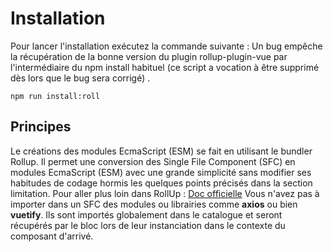 # Installation

Pour lancer l'installation exécutez la commande suivante :
Un bug empêche la récupération de la bonne version du plugin rollup-plugin-vue par l'intermédiaire du npm install habituel (ce script a vocation à être supprimé dès lors que le bug sera corrigé) .

`npm run install:roll`
 
## Principes

Le créations des modules EcmaScript (ESM) se fait en utilisant le bundler Rollup. Il permet une conversion des Single File Component (SFC) en modules EcmaScript (ESM) avec une grande simplicité sans modifier ses habitudes de codage hormis les quelques points précisés dans la section limitation. Pour aller plus loin dans RollUp : [Doc officielle](https://rollupjs.org/guide/en/) Vous n'avez pas à importer dans un SFC des modules ou librairies comme **axios** ou bien **vuetify**. Ils sont importés globalement dans le catalogue et seront récupérés par le bloc lors de leur instanciation dans le contexte du composant d'arrivé.
